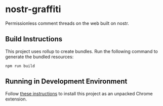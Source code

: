 # nostr-graffiti
Permissionless comment threads on the web built on nostr.

## Build Instructions

This project uses rollup to create bundles. Run the following command to generate the bundled resources:

```
npm run build
```

## Running in Development Environment

Follow [these instructions](https://developer.chrome.com/docs/extensions/mv3/getstarted/development-basics/#load-unpacked) to install this project as an unpacked Chrome extension.